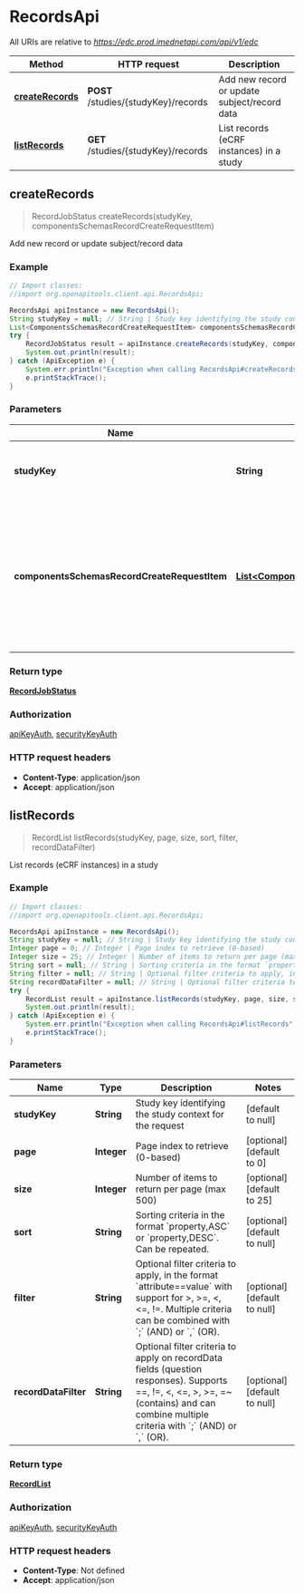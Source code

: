 # RecordsApi

All URIs are relative to *https://edc.prod.imednetapi.com/api/v1/edc*

Method | HTTP request | Description
------------- | ------------- | -------------
[**createRecords**](RecordsApi.md#createRecords) | **POST** /studies/{studyKey}/records | Add new record or update subject/record data
[**listRecords**](RecordsApi.md#listRecords) | **GET** /studies/{studyKey}/records | List records (eCRF instances) in a study



## createRecords

> RecordJobStatus createRecords(studyKey, componentsSchemasRecordCreateRequestItem)

Add new record or update subject/record data

### Example

```java
// Import classes:
//import org.openapitools.client.api.RecordsApi;

RecordsApi apiInstance = new RecordsApi();
String studyKey = null; // String | Study key identifying the study context for the request
List<ComponentsSchemasRecordCreateRequestItem> componentsSchemasRecordCreateRequestItem = Arrays.asList(new ComponentsSchemasRecordCreateRequestItem()); // List<ComponentsSchemasRecordCreateRequestItem> | An array of record objects defining the operation to perform (subject registration, record creation, or scheduled record update).
try {
    RecordJobStatus result = apiInstance.createRecords(studyKey, componentsSchemasRecordCreateRequestItem);
    System.out.println(result);
} catch (ApiException e) {
    System.err.println("Exception when calling RecordsApi#createRecords");
    e.printStackTrace();
}
```

### Parameters


Name | Type | Description  | Notes
------------- | ------------- | ------------- | -------------
 **studyKey** | **String**| Study key identifying the study context for the request | [default to null]
 **componentsSchemasRecordCreateRequestItem** | [**List&lt;ComponentsSchemasRecordCreateRequestItem&gt;**](ComponentsSchemasRecordCreateRequestItem.md)| An array of record objects defining the operation to perform (subject registration, record creation, or scheduled record update). |

### Return type

[**RecordJobStatus**](RecordJobStatus.md)

### Authorization

[apiKeyAuth](../README.md#apiKeyAuth), [securityKeyAuth](../README.md#securityKeyAuth)

### HTTP request headers

- **Content-Type**: application/json
- **Accept**: application/json


## listRecords

> RecordList listRecords(studyKey, page, size, sort, filter, recordDataFilter)

List records (eCRF instances) in a study

### Example

```java
// Import classes:
//import org.openapitools.client.api.RecordsApi;

RecordsApi apiInstance = new RecordsApi();
String studyKey = null; // String | Study key identifying the study context for the request
Integer page = 0; // Integer | Page index to retrieve (0-based)
Integer size = 25; // Integer | Number of items to return per page (max 500)
String sort = null; // String | Sorting criteria in the format `property,ASC` or `property,DESC`. Can be repeated.
String filter = null; // String | Optional filter criteria to apply, in the format `attribute==value` with support for >, >=, <, <=, !=. Multiple criteria can be combined with `;` (AND) or `,` (OR).
String recordDataFilter = null; // String | Optional filter criteria to apply on recordData fields (question responses). Supports ==, !=, <, <=, >, >=, =~ (contains) and can combine multiple criteria with `;` (AND) or `,` (OR).
try {
    RecordList result = apiInstance.listRecords(studyKey, page, size, sort, filter, recordDataFilter);
    System.out.println(result);
} catch (ApiException e) {
    System.err.println("Exception when calling RecordsApi#listRecords");
    e.printStackTrace();
}
```

### Parameters


Name | Type | Description  | Notes
------------- | ------------- | ------------- | -------------
 **studyKey** | **String**| Study key identifying the study context for the request | [default to null]
 **page** | **Integer**| Page index to retrieve (0-based) | [optional] [default to 0]
 **size** | **Integer**| Number of items to return per page (max 500) | [optional] [default to 25]
 **sort** | **String**| Sorting criteria in the format &#x60;property,ASC&#x60; or &#x60;property,DESC&#x60;. Can be repeated. | [optional] [default to null]
 **filter** | **String**| Optional filter criteria to apply, in the format &#x60;attribute&#x3D;&#x3D;value&#x60; with support for &gt;, &gt;&#x3D;, &lt;, &lt;&#x3D;, !&#x3D;. Multiple criteria can be combined with &#x60;;&#x60; (AND) or &#x60;,&#x60; (OR). | [optional] [default to null]
 **recordDataFilter** | **String**| Optional filter criteria to apply on recordData fields (question responses). Supports &#x3D;&#x3D;, !&#x3D;, &lt;, &lt;&#x3D;, &gt;, &gt;&#x3D;, &#x3D;~ (contains) and can combine multiple criteria with &#x60;;&#x60; (AND) or &#x60;,&#x60; (OR). | [optional] [default to null]

### Return type

[**RecordList**](RecordList.md)

### Authorization

[apiKeyAuth](../README.md#apiKeyAuth), [securityKeyAuth](../README.md#securityKeyAuth)

### HTTP request headers

- **Content-Type**: Not defined
- **Accept**: application/json

